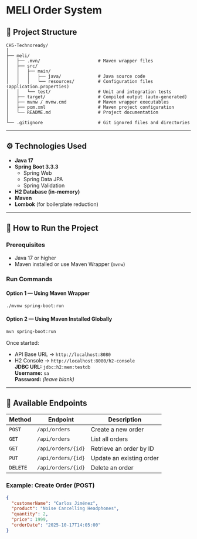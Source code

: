 # MELI Order System

## 📁 Project Structure

```
CH5-Technoready/
│
├── meli/
│   ├── .mvn/                      # Maven wrapper files
│   ├── src/
│   │   ├── main/
│   │   │   ├── java/              # Java source code
│   │   │   └── resources/         # Configuration files (application.properties)
│   │   └── test/                  # Unit and integration tests
│   ├── target/                    # Compiled output (auto-generated)
│   ├── mvnw / mvnw.cmd            # Maven wrapper executables
│   ├── pom.xml                    # Maven project configuration
│   └── README.md                  # Project documentation
│
└── .gitignore                     # Git ignored files and directories
```

---

## ⚙️ Technologies Used

- **Java 17**
- **Spring Boot 3.3.3**
    - Spring Web
    - Spring Data JPA
    - Spring Validation
- **H2 Database (in-memory)**
- **Maven**
- **Lombok** (for boilerplate reduction)

---

## 🚀 How to Run the Project

### Prerequisites
- Java 17 or higher
- Maven installed or use Maven Wrapper (`mvnw`)

### Run Commands
#### Option 1 — Using Maven Wrapper
```bash
./mvnw spring-boot:run
```

#### Option 2 — Using Maven Installed Globally
```bash
mvn spring-boot:run
```

Once started:
- API Base URL → `http://localhost:8080`
- H2 Console → `http://localhost:8080/h2-console`  
  **JDBC URL:** `jdbc:h2:mem:testdb`  
  **Username:** `sa`  
  **Password:** *(leave blank)*

---

## 🧩 Available Endpoints

| Method | Endpoint | Description |
|--------|-----------|-------------|
| `POST` | `/api/orders` | Create a new order |
| `GET` | `/api/orders` | List all orders |
| `GET` | `/api/orders/{id}` | Retrieve an order by ID |
| `PUT` | `/api/orders/{id}` | Update an existing order |
| `DELETE` | `/api/orders/{id}` | Delete an order |

### Example: Create Order (POST)
```json
{
  "customerName": "Carlos Jiménez",
  "product": "Noise Cancelling Headphones",
  "quantity": 2,
  "price": 1999,
  "orderDate": "2025-10-17T14:05:00"
}
```
